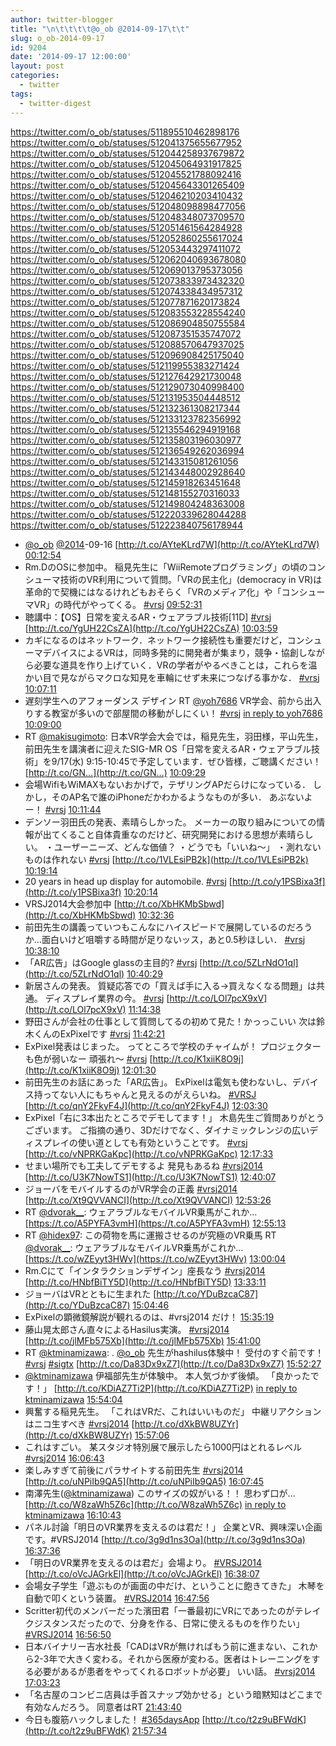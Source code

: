 ```yaml
---
author: twitter-blogger
title: "\n\t\t\t\t@o_ob @2014-09-17\t\t"
slug: o_ob-2014-09-17
id: 9204
date: '2014-09-17 12:00:00'
layout: post
categories:
  - twitter
tags:
  - twitter-digest
---
```


https://twitter.com/o_ob/statuses/511895510462898176 https://twitter.com/o_ob/statuses/512041375655677952 https://twitter.com/o_ob/statuses/512044258937679872 https://twitter.com/o_ob/statuses/512045064931917825 https://twitter.com/o_ob/statuses/512045521788092416 https://twitter.com/o_ob/statuses/512045643301265409 https://twitter.com/o_ob/statuses/512046210203410432 https://twitter.com/o_ob/statuses/512048098898477056 https://twitter.com/o_ob/statuses/512048348073709570 https://twitter.com/o_ob/statuses/512051461564284928 https://twitter.com/o_ob/statuses/512052860255617024 https://twitter.com/o_ob/statuses/512053443297411072 https://twitter.com/o_ob/statuses/512062040693678080 https://twitter.com/o_ob/statuses/512069013795373056 https://twitter.com/o_ob/statuses/512073833973432320 https://twitter.com/o_ob/statuses/512074338434957312 https://twitter.com/o_ob/statuses/512077871620173824 https://twitter.com/o_ob/statuses/512083553228554240 https://twitter.com/o_ob/statuses/512086904850755584 https://twitter.com/o_ob/statuses/512087351535747072 https://twitter.com/o_ob/statuses/512088570647937025 https://twitter.com/o_ob/statuses/512096908425175040 https://twitter.com/o_ob/statuses/512119955383271424 https://twitter.com/o_ob/statuses/512127642921730048 https://twitter.com/o_ob/statuses/512129073040998400 https://twitter.com/o_ob/statuses/512131953504448512 https://twitter.com/o_ob/statuses/512132361308217344 https://twitter.com/o_ob/statuses/512133123782356992 https://twitter.com/o_ob/statuses/512135546294919168 https://twitter.com/o_ob/statuses/512135803196030977 https://twitter.com/o_ob/statuses/512136549262036994 https://twitter.com/o_ob/statuses/512143315081261056 https://twitter.com/o_ob/statuses/512143448002928640 https://twitter.com/o_ob/statuses/512145918263451648 https://twitter.com/o_ob/statuses/512148155270316033 https://twitter.com/o_ob/statuses/512149804248363008 https://twitter.com/o_ob/statuses/512220339628044288 https://twitter.com/o_ob/statuses/512223840756178944  

*   [@o_ob](https://twitter.com/o_ob) [@2014](https://twitter.com/2014)-09-16 [http://t.co/AYteKLrd7W](http://t.co/AYteKLrd7W) [00:12:54](https://twitter.com/o_ob/statuses/511895510462898176)
*   Rm.DのOSに参加中。 稲見先生に「WiiRemoteプログラミング」の頃のコンシューマ技術のVR利用について質問。「VRの民主化」(democracy in VR)は革命的で契機にはなるけれどもおそらく「VRのメディア化」や「コンシューマVR」の時代がやってくる。 [#vrsj](https://twitter.com/search?q=%23vrsj&src=hash) [09:52:31](https://twitter.com/o_ob/statuses/512041375655677952)
*   聴講中：【OS】日常を変えるAR・ウェアラブル技術[11D] [#vrsj](https://twitter.com/search?q=%23vrsj&src=hash) [http://t.co/YgUH22CsZA](http://t.co/YgUH22CsZA) [10:03:59](https://twitter.com/o_ob/statuses/512044258937679872)
*   カギになるのはネットワーク．ネットワーク接続性も重要だけど，コンシューマデバイスによるVRは，同時多発的に開発者が集まり，競争・協創しながら必要な道具を作り上げていく．VRの学者がやるべきことは，これらを温かい目で見ながらマクロな知見を車輪にせず未来につなげる事かな． [#vrsj](https://twitter.com/search?q=%23vrsj&src=hash) [10:07:11](https://twitter.com/o_ob/statuses/512045064931917825)
*   遅刻学生へのアフォーダンス デザイン RT [@yoh7686](https://twitter.com/yoh7686) VR学会、前から出入りする教室が多いので部屋間の移動がしにくい！ [#vrsj](https://twitter.com/search?q=%23vrsj&src=hash) [in reply to yoh7686](https://twitter.com/yoh7686/statuses/512037339623743488) [10:09:00](https://twitter.com/o_ob/statuses/512045521788092416)
*   RT [@makisugimoto](https://twitter.com/makisugimoto): 日本VR学会大会では，稲見先生，羽田様，平山先生，前田先生を講演者に迎えたSIG-MR OS「日常を変えるAR・ウェアラブル技術」を9/17(水) 9:15-10:45で予定しています．ぜひ皆様，ご聴講ください！ [http://t.co/GN…](http://t.co/GN…) [10:09:29](https://twitter.com/o_ob/statuses/512045643301265409)
*   会場WifiもWiMAXもないおかげで，テザリングAPだらけになっている． しかし，そのAP名で誰のiPhoneだかわかるようなものが多い． あぶないよー！ [#vrsj](https://twitter.com/search?q=%23vrsj&src=hash) [10:11:44](https://twitter.com/o_ob/statuses/512046210203410432)
*   デンソー羽田氏の発表、素晴らしかった。 メーカーの取り組みについての情報が出てくること自体貴重なのだけど、研究開発における思想が素晴らしい。 ・ユーザーニーズ、どんな価値？ ・どうでも「いいね〜」 ・測れないものは作れない [#vrsj](https://twitter.com/search?q=%23vrsj&src=hash) [http://t.co/1VLEsiPB2k](http://t.co/1VLEsiPB2k) [10:19:14](https://twitter.com/o_ob/statuses/512048098898477056)
*   20 years in head up display for automobile. [#vrsj](https://twitter.com/search?q=%23vrsj&src=hash) [http://t.co/y1PSBixa3f](http://t.co/y1PSBixa3f) [10:20:14](https://twitter.com/o_ob/statuses/512048348073709570)
*   VRSJ2014大会参加中 [http://t.co/XbHKMbSbwd](http://t.co/XbHKMbSbwd) [10:32:36](https://twitter.com/o_ob/statuses/512051461564284928)
*   前田先生の講義っていつもこんなにハイスピードで展開しているのだろうか…面白いけど咀嚼する時間が足りないッス，あと0.5秒ほしい． [#vrsj](https://twitter.com/search?q=%23vrsj&src=hash) [10:38:10](https://twitter.com/o_ob/statuses/512052860255617024)
*   「AR広告」はGoogle glassの主目的? [#vrsj](https://twitter.com/search?q=%23vrsj&src=hash) [http://t.co/5ZLrNdO1ql](http://t.co/5ZLrNdO1ql) [10:40:29](https://twitter.com/o_ob/statuses/512053443297411072)
*   新居さんの発表。 質疑応答での「買えば手に入る→買えなくなる問題」は共通。 ディスプレイ業界の今。 [#vrsj](https://twitter.com/search?q=%23vrsj&src=hash) [http://t.co/LOl7pcX9xV](http://t.co/LOl7pcX9xV) [11:14:38](https://twitter.com/o_ob/statuses/512062040693678080)
*   野田さんが会社の仕事として質問してるの初めて見た！かっっこいい 次は鈴木くんのExPixelです [#vrsj](https://twitter.com/search?q=%23vrsj&src=hash) [11:42:21](https://twitter.com/o_ob/statuses/512069013795373056)
*   ExPixel発表はじまった。 ってところで学校のチャイムが！ プロジェクターも色が弱いなー 頑張れ〜 [#vrsj](https://twitter.com/search?q=%23vrsj&src=hash) [http://t.co/K1xiiK8O9j](http://t.co/K1xiiK8O9j) [12:01:30](https://twitter.com/o_ob/statuses/512073833973432320)
*   前田先生のお話にあった「AR広告」。 ExPixelは電気も使わないし、デバイス持ってない人にもちゃんと見えるのがえらいね。 [#VRSJ](https://twitter.com/search?q=%23VRSJ&src=hash) [http://t.co/qnY2FkyF4J](http://t.co/qnY2FkyF4J) [12:03:30](https://twitter.com/o_ob/statuses/512074338434957312)
*   ExPixel「右に3本出たところでデモしてます！」 木島先生ご質問ありがとうございます。 ご指摘の通り、3Dだけでなく、ダイナミックレンジの広いディスプレイの使い道としても有効ということです。 [#vrsj](https://twitter.com/search?q=%23vrsj&src=hash) [http://t.co/vNPRKGaKpc](http://t.co/vNPRKGaKpc) [12:17:33](https://twitter.com/o_ob/statuses/512077871620173824)
*   せまい場所でも工夫してデモするよ 発見もあるね [#vrsj2014](https://twitter.com/search?q=%23vrsj2014&src=hash) [http://t.co/U3K7NowTS1](http://t.co/U3K7NowTS1) [12:40:07](https://twitter.com/o_ob/statuses/512083553228554240)
*   ジョーバをモバイルするのがVR学会の正義 [#vrsj2014](https://twitter.com/search?q=%23vrsj2014&src=hash) [http://t.co/Xt9QVVANCI](http://t.co/Xt9QVVANCI) [12:53:26](https://twitter.com/o_ob/statuses/512086904850755584)
*   RT [@dvorak__](https://twitter.com/dvorak__): ウェアラブルなモバイルVR乗馬がこれか… [https://t.co/A5PYFA3vmH](https://t.co/A5PYFA3vmH) [12:55:13](https://twitter.com/o_ob/statuses/512087351535747072)
*   RT [@hidex97](https://twitter.com/hidex97): この荷物を馬に運搬させるのが究極のVR乗馬 RT [@dvorak__](https://twitter.com/dvorak__): ウェアラブルなモバイルVR乗馬がこれか… [https://t.co/wZEyyt3HWv](https://t.co/wZEyyt3HWv) [13:00:04](https://twitter.com/o_ob/statuses/512088570647937025)
*   Rm.Cにて「インタラクションデザイン」座長なう [#vrsj2014](https://twitter.com/search?q=%23vrsj2014&src=hash) [http://t.co/HNbfBiTY5D](http://t.co/HNbfBiTY5D) [13:33:11](https://twitter.com/o_ob/statuses/512096908425175040)
*   ジョーバはVRとともに生まれた [http://t.co/YDuBzcaC87](http://t.co/YDuBzcaC87) [15:04:46](https://twitter.com/o_ob/statuses/512119955383271424)
*   ExPixelの顕微鏡解説が観れるのは、#vrsj2014 だけ！ [15:35:19](https://twitter.com/o_ob/statuses/512127642921730048)
*   藤山晃太郎さん直々によるHasilus実演。 [#vrsj2014](https://twitter.com/search?q=%23vrsj2014&src=hash) [http://t.co/jlMFb575Xb](http://t.co/jlMFb575Xb) [15:41:00](https://twitter.com/o_ob/statuses/512129073040998400)
*   RT [@ktminamizawa](https://twitter.com/ktminamizawa): . [@o_ob](https://twitter.com/o_ob) 先生がhashilus体験中！ 受付のすぐ前です！ [#vrsj](https://twitter.com/search?q=%23vrsj&src=hash) [#sigtx](https://twitter.com/search?q=%23sigtx&src=hash) [http://t.co/Da83Dx9xZ7](http://t.co/Da83Dx9xZ7) [15:52:27](https://twitter.com/o_ob/statuses/512131953504448512)
*   [@ktminamizawa](https://twitter.com/ktminamizawa) 伊福部先生が体験中。 本人気づかず後傾。 「良かったです！」 [http://t.co/KDiAZ7Ti2P](http://t.co/KDiAZ7Ti2P) [in reply to ktminamizawa](https://twitter.com/ktminamizawa/statuses/512131906075234305) [15:54:04](https://twitter.com/o_ob/statuses/512132361308217344)
*   興奮する稲見先生。 「これはVRだ、これはいいものだ」 中継リアクションはニコ生すべき [#vrsj2014](https://twitter.com/search?q=%23vrsj2014&src=hash) [http://t.co/dXkBW8UZYr](http://t.co/dXkBW8UZYr) [15:57:06](https://twitter.com/o_ob/statuses/512133123782356992)
*   これはすごい。 某スタジオ特別展で展示したら1000円はとれるレベル [#vrsj2014](https://twitter.com/search?q=%23vrsj2014&src=hash) [16:06:43](https://twitter.com/o_ob/statuses/512135546294919168)
*   楽しみすぎて前後にパラサイトする前田先生 [#vrsj2014](https://twitter.com/search?q=%23vrsj2014&src=hash) [http://t.co/uNPiIb9QA5](http://t.co/uNPiIb9QA5) [16:07:45](https://twitter.com/o_ob/statuses/512135803196030977)
*   南澤先生([@ktminamizawa](https://twitter.com/ktminamizawa)) このサイズの奴がいる！！ 思わず口が... [http://t.co/W8zaWh5Z6c](http://t.co/W8zaWh5Z6c) [in reply to ktminamizawa](https://twitter.com/ktminamizawa/statuses/512131906075234305) [16:10:43](https://twitter.com/o_ob/statuses/512136549262036994)
*   パネル討論「明日のVR業界を支えるのは君だ！」 企業とVR、興味深い企画です。#VRSJ2014 [http://t.co/3g9d1ns3Oa](http://t.co/3g9d1ns3Oa) [16:37:36](https://twitter.com/o_ob/statuses/512143315081261056)
*   「明日のVR業界を支えるのは君だ」会場より。 [#VRSJ2014](https://twitter.com/search?q=%23VRSJ2014&src=hash) [http://t.co/oVcJAGrkEl](http://t.co/oVcJAGrkEl) [16:38:07](https://twitter.com/o_ob/statuses/512143448002928640)
*   会場女子学生「遊ぶものが画面の中だけ、ということに飽きてきた」 木琴を自動で叩くという装置。 [#VRSJ2014](https://twitter.com/search?q=%23VRSJ2014&src=hash) [16:47:56](https://twitter.com/o_ob/statuses/512145918263451648)
*   Scritter初代のメンバーだった濱田君「一番最初にVRにであったのがテレイクジスタンスだったので、分身を作る、日常に使えるものを作りたい」 [#VRSJ2014](https://twitter.com/search?q=%23VRSJ2014&src=hash) [16:56:50](https://twitter.com/o_ob/statuses/512148155270316033)
*   日本バイナリー吉水社長「CADはVRが無ければもう前に進まない、これから2-3年で大きく変わる。それから医療が変わる。医者はトレーニングをする必要があるが患者をやってくれるロボットが必要」 いい話。 [#vrsj2014](https://twitter.com/search?q=%23vrsj2014&src=hash) [17:03:23](https://twitter.com/o_ob/statuses/512149804248363008)
*   「名古屋のコンビニ店員は手首スナップ効かせる」という暗黙知はどこまで有効なんだろう。 同意者はRT [21:43:40](https://twitter.com/o_ob/statuses/512220339628044288)
*   今日も腹筋ハックしました！ [#365daysApp](https://twitter.com/search?q=%23365daysApp&src=hash) [http://t.co/t2z9uBFWdK](http://t.co/t2z9uBFWdK) [21:57:34](https://twitter.com/o_ob/statuses/512223840756178944)